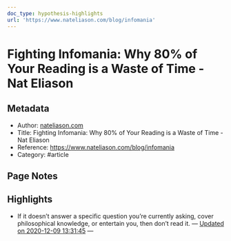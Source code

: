 ```yaml
---
doc_type: hypothesis-highlights
url: 'https://www.nateliason.com/blog/infomania'
---
```

# Fighting Infomania: Why 80% of Your Reading is a Waste of Time - Nat Eliason

## Metadata
- Author: [nateliason.com]()
- Title: Fighting Infomania: Why 80% of Your Reading is a Waste of Time - Nat Eliason
- Reference: https://www.nateliason.com/blog/infomania
- Category: #article

## Page Notes


## Highlights
- If it doesn’t answer a specific question you’re currently asking, cover philosophical knowledge, or entertain you, then don’t read it. — [Updated on 2020-12-09 13:31:45](https://hyp.is/ce88jDnXEeuXCIc2h94w7w/www.nateliason.com/blog/infomania)  — 

